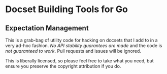 Docset Building Tools for Go
============================

## Expectation Management

This is a grab-bag of utility code for hacking on docsets that I add to in a
very ad-hoc fashion. *No API stability guarantees are made* and the code is
*not guaranteed to work*. Pull requests and issues will be ignored.

This is liberally licensed, so please feel free to take what you need, but
ensure you preserve the copyright attribution if you do.

